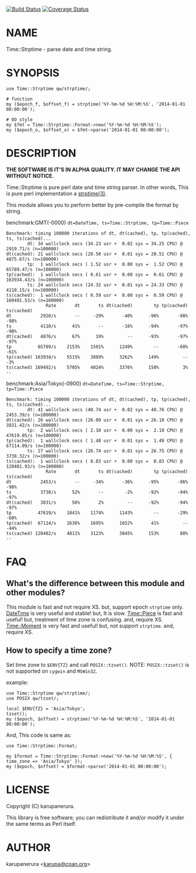 [![Build Status](https://travis-ci.org/karupanerura/Time-Strptime.svg?branch=master)](https://travis-ci.org/karupanerura/Time-Strptime) [![Coverage Status](http://codecov.io/github/karupanerura/Time-Strptime/coverage.svg?branch=master)](https://codecov.io/github/karupanerura/Time-Strptime?branch=master)
# NAME

Time::Strptime - parse date and time string.

# SYNOPSIS

    use Time::Strptime qw/strptime/;

    # function
    my ($epoch_f, $offset_f) = strptime('%Y-%m-%d %H:%M:%S', '2014-01-01 00:00:00');

    # OO style
    my $fmt = Time::Strptime::Format->new('%Y-%m-%d %H:%M:%S');
    my ($epoch_o, $offset_o) = $fmt->parse('2014-01-01 00:00:00');

# DESCRIPTION

**THE SOFTWARE IS IT'S IN ALPHA QUALITY. IT MAY CHANGE THE API WITHOUT NOTICE.**

Time::Strptime is pure perl date and time string parser.
In other words, This is pure perl implementation a [strptime(3)](http://man.he.net/man3/strptime).

This module allows you to perform better by pre-compile the format by string.

benchmark:GMT(-0000) `dt=DateTime, ts=Time::Strptime, tp=Time::Piece`

    Benchmark: timing 100000 iterations of dt, dt(cached), tp, tp(cached), ts, ts(cached)...
            dt: 34 wallclock secs (34.23 usr +  0.02 sys = 34.25 CPU) @ 2919.71/s (n=100000)
    dt(cached): 21 wallclock secs (20.50 usr +  0.01 sys = 20.51 CPU) @ 4875.67/s (n=100000)
            tp:  1 wallclock secs ( 1.52 usr +  0.00 sys =  1.52 CPU) @ 65789.47/s (n=100000)
    tp(cached):  1 wallclock secs ( 0.61 usr +  0.00 sys =  0.61 CPU) @ 163934.43/s (n=100000)
            ts: 24 wallclock secs (24.32 usr +  0.01 sys = 24.33 CPU) @ 4110.15/s (n=100000)
    ts(cached):  1 wallclock secs ( 0.59 usr +  0.00 sys =  0.59 CPU) @ 169491.53/s (n=100000)
                   Rate       dt       ts dt(cached)        tp tp(cached) ts(cached)
    dt           2920/s       --     -29%       -40%      -96%       -98%       -98%
    ts           4110/s      41%       --       -16%      -94%       -97%       -98%
    dt(cached)   4876/s      67%      19%         --      -93%       -97%       -97%
    tp          65789/s    2153%    1501%      1249%        --       -60%       -61%
    tp(cached) 163934/s    5515%    3889%      3262%      149%         --        -3%
    ts(cached) 169492/s    5705%    4024%      3376%      158%         3%         --

benchmark:Asia/Tokyo(-0900) `dt=DateTime, ts=Time::Strptime, tp=Time::Piece`

    Benchmark: timing 100000 iterations of dt, dt(cached), tp, tp(cached), ts, ts(cached)...
            dt: 41 wallclock secs (40.74 usr +  0.02 sys = 40.76 CPU) @ 2453.39/s (n=100000)
    dt(cached): 26 wallclock secs (26.09 usr +  0.01 sys = 26.10 CPU) @ 3831.42/s (n=100000)
            tp:  2 wallclock secs ( 2.10 usr +  0.00 sys =  2.10 CPU) @ 47619.05/s (n=100000)
    tp(cached):  1 wallclock secs ( 1.48 usr +  0.01 sys =  1.49 CPU) @ 67114.09/s (n=100000)
            ts: 27 wallclock secs (26.74 usr +  0.01 sys = 26.75 CPU) @ 3738.32/s (n=100000)
    ts(cached):  1 wallclock secs ( 0.83 usr +  0.00 sys =  0.83 CPU) @ 120481.93/s (n=100000)
                   Rate       dt       ts dt(cached)        tp tp(cached) ts(cached)
    dt           2453/s       --     -34%       -36%      -95%       -96%       -98%
    ts           3738/s      52%       --        -2%      -92%       -94%       -97%
    dt(cached)   3831/s      56%       2%         --      -92%       -94%       -97%
    tp          47619/s    1841%    1174%      1143%        --       -29%       -60%
    tp(cached)  67114/s    2636%    1695%      1652%       41%         --       -44%
    ts(cached) 120482/s    4811%    3123%      3045%      153%        80%         --

# FAQ

## What's the difference between this module and other modules?

This module is fast and not require XS. but, support epoch `strptime` only.
[DateTime](https://metacpan.org/pod/DateTime) is very useful and stable! but, It is slow.
[Time::Piece](https://metacpan.org/pod/Time::Piece) is fast and useful! but, treatment of time zone is confusing. and, require XS.
[Time::Moment](https://metacpan.org/pod/Time::Moment) is very fast and useful! but, not support `strptime`. and, require XS.

## How to specify a time zone?

Set time zone to `$ENV{TZ}` and call `POSIX::tzset()`.
NOTE: `POSIX::tzset()` is not supported on `cygwin` and `MSWin32`.

example:

    use Time::Strptime qw/strptime/;
    use POSIX qw/tzset/;

    local $ENV{TZ} = 'Asia/Tokyo';
    tzset();
    my ($epoch, $offset) = strptime('%Y-%m-%d %H:%M:%S', '2014-01-01 00:00:00');

And, This code is same as:

    use Time::Strptime::Format;

    my $format = Time::Strptime::Format->new('%Y-%m-%d %H:%M:%S', { time_zone => 'Asia/Tokyo' });
    my ($epoch, $offset) = $format->parse('2014-01-01 00:00:00');

# LICENSE

Copyright (C) karupanerura.

This library is free software; you can redistribute it and/or modify
it under the same terms as Perl itself.

# AUTHOR

karupanerura &lt;karupa@cpan.org>
